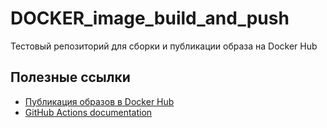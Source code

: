# DOCKER_image_build_and_push
Тестовый репозиторий для сборки и публикации образа  на Docker Hub

## Полезные ссылки
- [Публикация образов в Docker Hub](https://docs.github.com/ru/actions/use-cases-and-examples/publishing-packages/publishing-docker-images#publishing-images-to-docker-hub)
- [GitHub Actions documentation](https://docs.github.com/en/actions)
